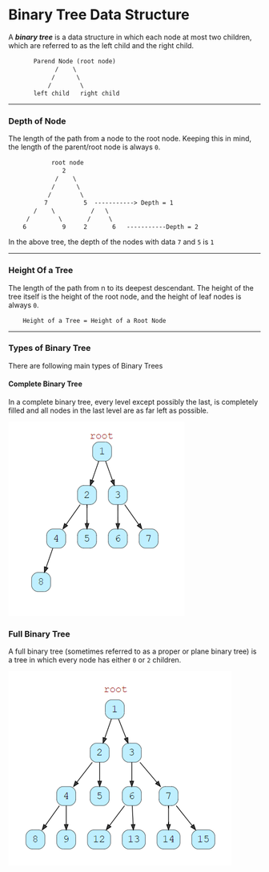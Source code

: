 # Binary Tree Data Structure

A **_binary tree_** is a data structure in which each node at most two
children, which are referred to as the left child and the right child.
```
       Parend Node (root node)
             /    \
            /      \
           /        \
       left child   right child
```
<hr>

### Depth of Node

The length of the path from a node to the root node. Keeping this in mind,
the length of the parent/root node is always `0`.
```
            root node
               2
             /    \
            /      \
           /        \
          7          5  -----------> Depth = 1
       /    \          /   \
     /        \       /     \
    6          9     2       6   -----------Depth = 2
```
In the above tree, the depth of the nodes with data `7` and `5` is `1`

<hr>

### Height Of a Tree
The length of the path from n to its deepest descendant. The height of the 
tree itself is the height of the root node, and the height of leaf nodes is 
always `0`.
```
    Height of a Tree = Height of a Root Node
```

<hr>

### Types of Binary Tree
There are following main types of Binary Trees

#### Complete Binary Tree
In a complete binary tree, every level except possibly the last, is completely filled and all nodes in the last level 
are as far left as possible.

![Complete Binary Tree](imgs/complete_bt.PNG)

### Full Binary Tree

A full binary tree (sometimes referred to as a proper or plane binary tree) is a tree in which every node has either 
`0` or `2` children.

![Complete Binary Tree](imgs/full_bt.PNG)